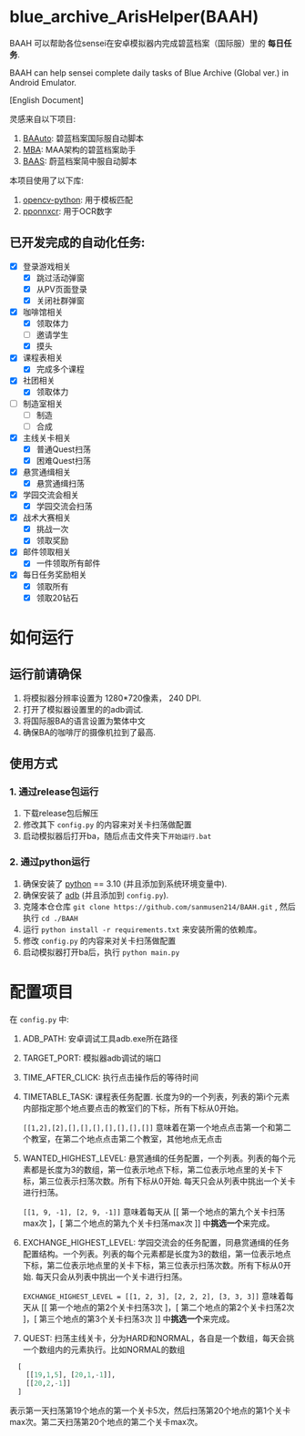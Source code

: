# blue_archive_ArisHelper(BAAH)

BAAH 可以帮助各位sensei在安卓模拟器内完成碧蓝档案（国际服）里的 **每日任务**.

BAAH can help sensei complete daily tasks of Blue Archive (Global ver.) in Android Emulator.

[English Document]

灵感来自以下项目:

1. [BAAuto](https://github.com/RedDeadDepresso/BAAuto): 碧蓝档案国际服自动脚本
2. [MBA](https://github.com/MaaAssistantArknights/MBA): MAA架构的碧蓝档案助手
3. [BAAS](https://github.com/pur1fying/blue_archive_auto_script): 蔚蓝档案简中服自动脚本

本项目使用了以下库: 

1. [opencv-python](https://github.com/opencv/opencv): 用于模板匹配
2. [pponnxcr](https://github.com/hgjazhgj/pponnxcr): 用于OCR数字

## 已开发完成的自动化任务:

- [x] 登录游戏相关
  - [x] 跳过活动弹窗
  - [x] 从PV页面登录
  - [x] 关闭社群弹窗

- [x] 咖啡馆相关
  - [x] 领取体力
  - [ ] 邀请学生
  - [x] 摸头
- [x] 课程表相关
  - [x] 完成多个课程
- [x] 社团相关
  - [x] 领取体力
- [ ] 制造室相关
  - [ ] 制造
  - [ ] 合成

- [x] 主线关卡相关
  - [x] 普通Quest扫荡
  - [x] 困难Quest扫荡
- [x] 悬赏通缉相关
  - [x] 悬赏通缉扫荡
- [x] 学园交流会相关
  - [x] 学园交流会扫荡
- [x] 战术大赛相关
  - [x] 挑战一次
  - [x] 领取奖励
- [x] 邮件领取相关
  - [x] 一件领取所有邮件
- [x] 每日任务奖励相关
  - [x] 领取所有
  - [x] 领取20钻石

# 如何运行

## 运行前请确保

1. 将模拟器分辨率设置为 1280*720像素， 240 DPI.
2. 打开了模拟器设置里的的adb调试.
3. 将国际服BA的语言设置为繁体中文
4. 确保BA的咖啡厅的摄像机拉到了最高.

## 使用方式

### 1. 通过release包运行

1. 下载release包后解压
2. 修改其下 `config.py` 的内容来对关卡扫荡做配置
3. 启动模拟器后打开ba，随后点击文件夹下`开始运行.bat`

### 2. 通过python运行

1. 确保安装了 [python](https://www.python.org/downloads/) == 3.10 (并且添加到系统环境变量中).
2. 确保安装了 [adb](https://developer.android.com/studio/releases/platform-tools) (并且添加到 `config.py`).
3. 克隆本仓仓库 `git clone https://github.com/sanmusen214/BAAH.git` ,  然后执行 `cd ./BAAH`
4. 运行 `python install -r requirements.txt` 来安装所需的依赖库。
5. 修改 `config.py` 的内容来对关卡扫荡做配置
6. 启动模拟器打开ba后，执行 `python main.py`

# 配置项目

在 `config.py` 中:

1. ADB_PATH: 安卓调试工具adb.exe所在路径
2. TARGET_PORT: 模拟器adb调试的端口
3. TIME_AFTER_CLICK: 执行点击操作后的等待时间
4. TIMETABLE_TASK: 课程表任务配置. 长度为9的一个列表，列表的第i个元素内部指定那个地点要点击的教室们的下标，所有下标从0开始。
   
   `[[1,2],[2],[],[],[],[],[],[],[]]` 意味着在第一个地点点击第一个和第二个教室，在第二个地点点击第二个教室，其他地点无点击

5. WANTED_HIGHEST_LEVEL: 悬赏通缉的任务配置，一个列表。列表的每个元素都是长度为3的数组，第一位表示地点下标，第二位表示地点里的关卡下标，第三位表示扫荡次数。所有下标从0开始. 每天只会从列表中挑出一个关卡进行扫荡。
   
   `[[1, 9, -1], [2, 9, -1]]` 意味着每天从 [[ 第一个地点的第九个关卡扫荡max次 ]，[ 第二个地点的第九个关卡扫荡max次 ]] 中**挑选一个**来完成。

6. EXCHANGE_HIGHEST_LEVEL: 学园交流会的任务配置，同悬赏通缉的任务配置结构。一个列表。列表的每个元素都是长度为3的数组，第一位表示地点下标，第二位表示地点里的关卡下标，第三位表示扫荡次数。所有下标从0开始. 每天只会从列表中挑出一个关卡进行扫荡。

   `EXCHANGE_HIGHEST_LEVEL = [[1, 2, 3], [2, 2, 2], [3, 3, 3]]` 意味着每天从 [[ 第一个地点的第2个关卡扫荡3次 ]，[ 第二个地点的第2个关卡扫荡2次 ]，[ 第三个地点的第3个关卡扫荡3次 ]] 中**挑选一个**来完成。

7. QUEST: 扫荡主线关卡，分为HARD和NORMAL，各自是一个数组，每天会挑一个数组内的元素执行。比如NORMAL的数组
```python
  [
    [[19,1,5], [20,1,-1]],
    [[20,2,-1]]
  ]
```
表示第一天扫荡第19个地点的第一个关卡5次，然后扫荡第20个地点的第1个关卡max次。第二天扫荡第20个地点的第二个关卡max次。
